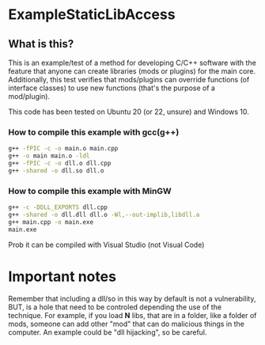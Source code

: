 # ExampleStaticLibAccess
## What is this?
This is an example/test of a method for developing C/C++ software with the feature that anyone can create libraries (mods or plugins) for the main core.
Additionally, this test verifies that mods/plugins can override functions (of interface classes) to use new functions (that's the purpose of a mod/plugin).

This code has been tested on Ubuntu 20 (or 22, unsure) and Windows 10.

### How to compile this example with gcc(g++)
```bash
g++ -fPIC -c -o main.o main.cpp
g++ -o main main.o -ldl
g++ -fPIC -c -o dll.o dll.cpp
g++ -shared -o dll.so dll.o
```

### How to compile this example with MinGW
```bash
g++ -c -DDLL_EXPORTS dll.cpp
g++ -shared -o dll.dll dll.o -Wl,--out-implib,libdll.a
g++ main.cpp -o main.exe
main.exe
```
Prob it can be compiled with Visual Studio (not Visual Code)


# Important notes
Remember that including a dll/so in this way by default is not a vulnerability, BUT, is a hole that need to be controled depending the use of the technique.
For example, if you load <strong>N</strong> libs, that are in a folder, like a folder of mods, someone can add other "mod" that can do malicious things in the computer.
An example could be "dll hijacking", so be careful.
